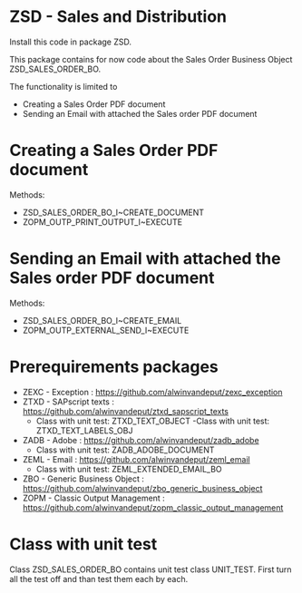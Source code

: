 # ZSD - Sales and Distribution
Install this code in package ZSD.

This package contains for now code about the Sales Order Business Object ZSD_SALES_ORDER_BO.

The functionality is limited to
- Creating a Sales Order PDF document
- Sending an Email with attached the Sales order PDF document

# Creating a Sales Order PDF document
Methods:
- ZSD_SALES_ORDER_BO_I~CREATE_DOCUMENT
- ZOPM_OUTP_PRINT_OUTPUT_I~EXECUTE

# Sending an Email with attached the Sales order PDF document
Methods:
- ZSD_SALES_ORDER_BO_I~CREATE_EMAIL
- ZOPM_OUTP_EXTERNAL_SEND_I~EXECUTE

# Prerequirements packages
- ZEXC - Exception : https://github.com/alwinvandeput/zexc_exception
- ZTXD - SAPscript texts : https://github.com/alwinvandeput/ztxd_sapscript_texts
  - Class with unit test: ZTXD_TEXT_OBJECT
  -Class with unit test:  ZTXD_TEXT_LABELS_OBJ
- ZADB - Adobe : https://github.com/alwinvandeput/zadb_adobe
  - Class with unit test: ZADB_ADOBE_DOCUMENT
- ZEML - Email : https://github.com/alwinvandeput/zeml_email
  - Class with unit test: ZEML_EXTENDED_EMAIL_BO
- ZBO  - Generic Business Object : https://github.com/alwinvandeput/zbo_generic_business_object
- ZOPM - Classic Output Management : https://github.com/alwinvandeput/zopm_classic_output_management

# Class with unit test
Class ZSD_SALES_ORDER_BO contains unit test class UNIT_TEST. First turn all the test off and than test them each by each.

